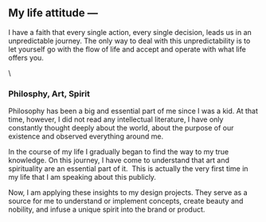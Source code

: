 ## My life attitude —

I have a faith that every single action, every single decision, leads us in an unpredictable journey. The only way to deal with this unpredictability is to let yourself go with the flow of life and accept and operate with what life offers you.

\\
### Philosphy, Art, Spirit 

Philosophy has been a big and essential part of me since I was a kid. At that time, however, I did not read any intellectual literature, I have only constantly thought deeply about the world, about the purpose of our existence and observed everything around me. 

In the course of my life I gradually began to find the way to my true knowledge. On this journey, I have come to understand that art and spirituality are an essential part of it.  This is actually the very first time in my life that I am speaking about this publicly.

Now, I am applying these insights to my design projects. They serve as a source for me to understand or implement concepts, create beauty and nobility, and infuse a unique spirit into the brand or product.
